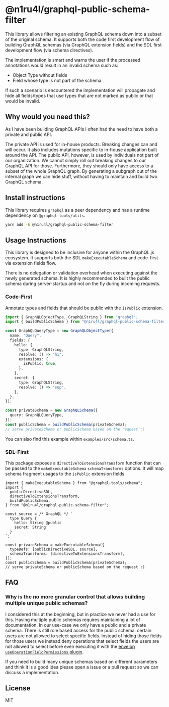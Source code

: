 # @n1ru4l/graphql-public-schema-filter

This library allows filtering an existing GraphQL schema down into a subset of the original schema. It supports both the code first development flow of building GraphQL schemas (via GraphQL extension fields) and the SDL first development flow (via schema directives).

The implementation is smart and warns the user if the processed annotations would result in an invalid schema such as:

- Object Type without fields
- Field whose type is not part of the schema

If such a scenario is encountered the implementation will propagate and hide all fields/types that use types that are not marked as public or that would be invalid.

## Why would you need this?

As I have been building GraphQL APIs I often had the need to have both a private and public API.

The private API is used for in-house products. Breaking changes can and will occur. It also includes mutations specific to in-house application built around the API. The public API, however, is used by individuals not part of our organization. We cannot simply roll out breaking changes to our GraphQL API for those. Furthermore, they should only have access to a subset of the whole GraphQL graph. By generating a subgraph out of the internal graph we can hide stuff, without having to maintain and build two GraphQL schema.

## Install instructions

This library requires `graphql` as a peer dependency and has a runtime dependency on `@graphql-tools/utils`.

```bash
yarn add -E @n1ru4l/graphql-public-schema-filter
```

## Usage Instructions

This library is designed to be inclusive for anyone within the GraphQL.js ecosystem. It supports both the SDL `makeExecutableSchema` and code-first via extension fields flow.

There is no delegation or validation overhead when executing against the newly generated schema. It is highly recommended to built the public schema during server-startup and not on the fly during incoming requests.

### Code-First

Annotate types and fields that should be public with the `isPublic` extension.

```ts
import { GraphQLObjectType, GraphQLString } from "graphql";
import { buildPublicSchema } from "@n1ru4l/graphql-public-schema-filter";

const GraphQLQueryType = new GraphQLObjectType({
  name: "Query",
  fields: {
    hello: {
      type: GraphQLString,
      resolve: () => "hi",
      extensions: {
        isPublic: true,
      },
    },
    secret: {
      type: GraphQLString,
      resolve: () => "sup",
    },
  },
});

const privateSchema = new GraphQLSchema({
  query: GraphQLQueryType,
});
const publicSchema = buildPublicSchema(privateSchema);
// serve privateSchema or publicSchema based on the request :)
```

You can also find this example within `examples/src/schema.ts`.

### SDL-First

This package exposes a `directiveToExtensionsTransform` function that can be passed to the `makeExecutableSchema` `schemaTransforms` options. It will map schema fragment usages to the `isPublic` extension fields.

```tsx
import { makeExecutableSchema } from "@graphql-tools/schema";
import {
  publicDirectiveSDL,
  directiveToExtensionsTransform,
  buildPublicSchema,
} from "@n1ru4l/graphql-public-schema-filter";

const source = /* GraphQL */ `
  type Query {
    hello: String @public
    secret: String
  }
`;

const privateSchema = makeExecutableSchema({
  typeDefs: [publicDirectiveSDL, source],
  schemaTransforms: [directiveToExtensionsTransform],
});
const publicSchema = buildPublicSchema(privateSchema);
// serve privateSchema or publicSchema based on the request :)
```

## FAQ

### Why is the no more granular control that allows building multiple unique public schemas?

I considered this at the beginning, but in practice we never had a use for this. Having multiple public schemas requires maintaining a lot of documentation. In our use-case we only have a public and a private schema. There is still role based access for the public schema. certain users are not allowed to select specific fields. Instead of hiding those fields for those users we instead deny operations that select fields the users are not allowed to select before even executing it with the [envelop `useOperationFieldPermissions` plugin](https://www.envelop.dev/plugins/use-operation-field-permissions).

If you need to build many unique schemas based on different parameters and think it is a good idea please open a issue or a pull request so we can discuss a implementation.

## License

MIT
